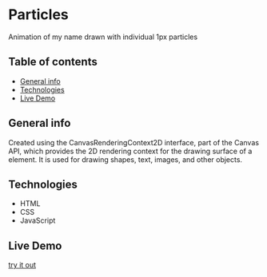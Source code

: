 # Particles
Animation of my name drawn with individual 1px particles 

## Table of contents
* [General info](#general-info)
* [Technologies](#technologies)
* [Live Demo](#live-demo)

## General info
Created using the CanvasRenderingContext2D interface, part of the Canvas API, which provides the 2D rendering context for the drawing surface of a  element. It is used for drawing shapes, text, images, and other objects.  


## Technologies
* HTML
* CSS
* JavaScript

## Live Demo
[try it out](https://hungry-jepsen-a11171.netlify.app) 


